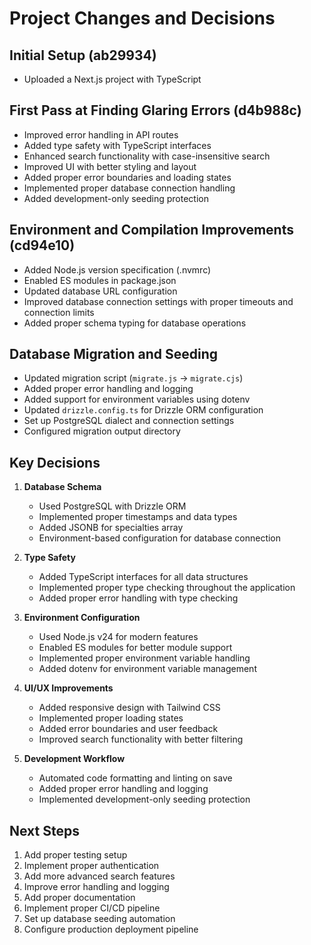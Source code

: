 # Project Changes and Decisions

## Initial Setup (ab29934)
- Uploaded a Next.js project with TypeScript

## First Pass at Finding Glaring Errors (d4b988c)
- Improved error handling in API routes
- Added type safety with TypeScript interfaces
- Enhanced search functionality with case-insensitive search
- Improved UI with better styling and layout
- Added proper error boundaries and loading states
- Implemented proper database connection handling
- Added development-only seeding protection

## Environment and Compilation Improvements (cd94e10)
- Added Node.js version specification (.nvmrc)
- Enabled ES modules in package.json
- Updated database URL configuration
- Improved database connection settings with proper timeouts and connection limits
- Added proper schema typing for database operations

## Database Migration and Seeding
- Updated migration script (`migrate.js` → `migrate.cjs`)
- Added proper error handling and logging
- Added support for environment variables using dotenv
- Updated `drizzle.config.ts` for Drizzle ORM configuration
- Set up PostgreSQL dialect and connection settings
- Configured migration output directory

## Key Decisions
1. **Database Schema**
   - Used PostgreSQL with Drizzle ORM
   - Implemented proper timestamps and data types
   - Added JSONB for specialties array
   - Environment-based configuration for database connection

2. **Type Safety**
   - Added TypeScript interfaces for all data structures
   - Implemented proper type checking throughout the application
   - Added proper error handling with type checking

3. **Environment Configuration**
   - Used Node.js v24 for modern features
   - Enabled ES modules for better module support
   - Implemented proper environment variable handling
   - Added dotenv for environment variable management

4. **UI/UX Improvements**
   - Added responsive design with Tailwind CSS
   - Implemented proper loading states
   - Added error boundaries and user feedback
   - Improved search functionality with better filtering

5. **Development Workflow**
   - Automated code formatting and linting on save
   - Added proper error handling and logging
   - Implemented development-only seeding protection

## Next Steps
1. Add proper testing setup
2. Implement proper authentication
3. Add more advanced search features
4. Improve error handling and logging
5. Add proper documentation
6. Implement proper CI/CD pipeline
7. Set up database seeding automation
8. Configure production deployment pipeline
